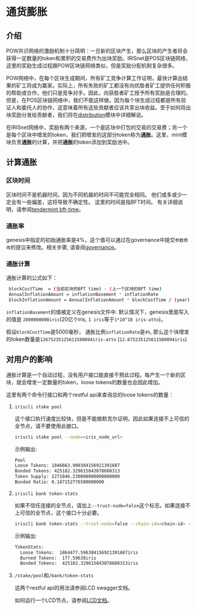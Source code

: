 # 通货膨胀

## 介绍

POW共识网络的激励机制十分简明：一旦新的区块产生，那么区块的产生者将会获得一定数量的token和累积的交易费作为出块奖励。IRISnet是POS区块链网络，这里的奖励生成过程跟POW区块链网络类似，但是奖励分配机制复杂很多。

POW网络中，在每个区块生成期间，所有矿工竞争计算工作证明，最快计算出结果的矿工将成为赢家。实际上，所有失败的矿工都没有向优胜者矿工提供任何积极的帮助或合作，他们只是竞争对手。因此，向获胜者矿工授予所有奖励是合理的。但是，在POS区块链网络中，我们不能这样做。因为每个块生成过程都是所有验证人和委托人的协作，这意味着所有这些贡献者应该共享出块收益。至于如何将出块奖励分发给贡献者，我们将在[distribution](distribution.md)模块中详细解说。

在IRISnet网络中，奖励有两个来源，一个是区块中打包的交易的交易费；另一个是每个区块中增发的token，我们把增发的这部分token称为**通胀**。这里，mint模块负责**通胀**的计算，并把**通胀**的token添加到奖励池中。

## 计算通胀

### 区块时间

区块时间不是机器时间，因为不同机器的时间不可能完全相同。 他们或多或少一定会有一些偏差，这将导致不确定性。 这里的时间是指BFT时间。 有关详细说明，请参阅[tendermint bft-time](https://github.com/tendermint/tendermint/blob/master/docs/spec/consensus/bft-time.md)。

### 通胀率

genesis中指定的初始通胀率是4%，这个值可以通过在governance中提交`参数修改`的提议来修改。相关步骤, 请查阅[governance](governance.md)。

### 通胀计算

通胀计算的公式如下：

```bash
 blockCostTime  = (当前区块的BFT time) - (上一个区块的BFT time)
 AnnualInflationAmount = inflationBasement * inflationRate
 blockInflationAmount = AnnualInflationAmount * blockCostTime / (year)
```

`inflationBasement`的值被定义在genesis文件中. 默认情况下，genesis里面写入的值是 `2000000000iris`(20亿个iris, `1 iris`等于`1*10^18 iris-atto`)。

假设`blockCostTime`是5000毫秒， 通胀比例`inflationRate`是`4%`, 那么这个块增发的token数量是`12675235125611580094iris-atto` (`12.675235125611580094iris`)

## 对用户的影响

通胀计算是一个自动过程，没有用户接口能直接干预此过程。每产生一个新的区块，就会增发一定数量的token，loose tokens的数量也会因此增加。

这里有两个命令行接口和两个restful api来查询总的loose tokens的数量：

1. `iriscli stake pool`

    这个接口执行速度比较快，但是不能做默克尔证明，因此如果连接不上可信的全节点，请不要使用此接口。

    ```bash
    iriscli stake pool --node=<iris_node_url>
    ```

    示例输出:

    ```bash
    Pool
    Loose Tokens: 1846663.900384156921391687
    Bonded Tokens: 425182.329615843078608313
    Token Supply: 2271846.230000000000000000
    Bonded Ratio: 0.187152776500000000
    ```

2. `iriscli bank token-stats`

    如果不信任连接的全节点，请加上`--trust-node=false`这个标志。如果连接不上可信的全节点，这个接口十分必要。

    ```bash
    iriscli bank token-stats --trust-node=false --chain-id=<chain-id> --node=<iris_node_url>
    ```

    示例输出:

    ```bash
    TokenStats:
      Loose Tokens:  1864477.596384156921391687iris
      Burned Tokens:  177.59638iris
      Bonded Tokens:  425182.329615843078608313iris
    ```

3. `/stake/pool`和`/bank/token-stats`

    这两个restful api的用法请参阅LCD swagger文档。

    如何运行一个LCD节点，请参阅[LCD文档](../light-client/intro.md)。
